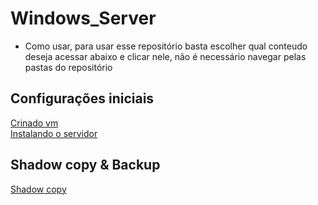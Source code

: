 # Windows_Server
- Como usar, para usar esse repositório basta escolher qual conteudo deseja acessar abaixo e clicar nele, não é necessário navegar pelas pastas do repositório
 
## Configurações iniciais  
[Crinado vm](https://github.com/gaamarchi/Windows_Server/blob/main/baixando_servidor/criando_vm.md)  
[Instalando o servidor](https://github.com/gaamarchi/Windows_Server/blob/main/baixando_servidor/baixando_servidor.md)


## Shadow copy & Backup  
[Shadow copy](https://github.com/gaamarchi/Windows_Server/blob/main/shadow_copy/shadow_copy.md)
